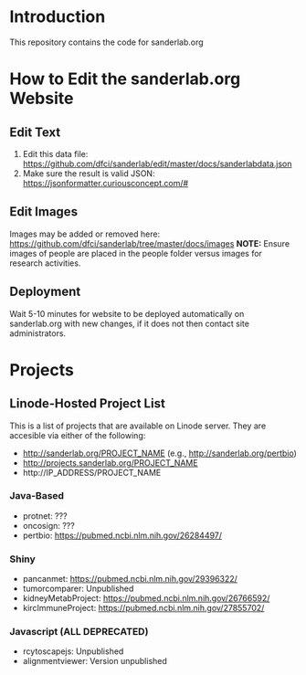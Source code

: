 # Introduction

This repository contains the code for sanderlab.org 

# How to Edit the sanderlab.org Website 

## Edit Text
1. Edit this data file: https://github.com/dfci/sanderlab/edit/master/docs/sanderlabdata.json
2. Make sure the result is valid JSON: https://jsonformatter.curiousconcept.com/#

## Edit Images
Images may be added or removed here: https://github.com/dfci/sanderlab/tree/master/docs/images **NOTE:** Ensure images of people are placed in the people folder versus images for research activities. 

## Deployment
Wait 5-10 minutes for website to be deployed automatically on sanderlab.org with new changes, if it does not then contact site administrators.

# Projects 
## Linode-Hosted Project List 
This is a list of projects that are available on Linode server. They are accesible via either of the following: 

* http://sanderlab.org/PROJECT_NAME (e.g., http://sanderlab.org/pertbio)
* http://projects.sanderlab.org/PROJECT_NAME
* http://IP_ADDRESS/PROJECT_NAME 

### Java-Based
* protnet: ???
* oncosign: ???
* pertbio: https://pubmed.ncbi.nlm.nih.gov/26284497/

### Shiny
* pancanmet: https://pubmed.ncbi.nlm.nih.gov/29396322/
* tumorcomparer: Unpublished
* kidneyMetabProject: https://pubmed.ncbi.nlm.nih.gov/26766592/
* kircImmuneProject: https://pubmed.ncbi.nlm.nih.gov/27855702/

### Javascript (ALL DEPRECATED)
* rcytoscapejs: Unpublished
* alignmentviewer: Version unpublished
